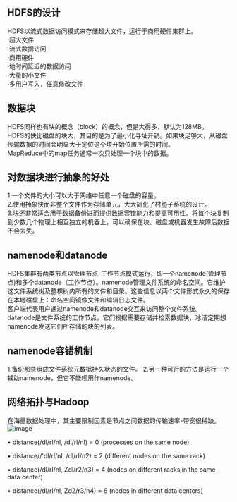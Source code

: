 ## HDFS的设计
HDFS以流式数据访问模式来存储超大文件，运行于商用硬件集群上。<br>
·超大文件<br>
·流式数据访问<br>
·商用硬件<br>
·地时间延迟的数据访问<br>
·大量的小文件<br>
·多用户写入，任意修改文件<br>

## 数据块
HDFS同样也有块的概念（block）的概念，但是大得多，默认为128MB。<br>
HDFS的快比磁盘的块大，其目的是为了最小化寻址开销。如果块足够大，从磁盘传输数据的时间会明显大于定位这个块开始位置所需的时间。<br>
MapReduce中的map任务通常一次只处理一个块中的数据。<br>

## 对数据块进行抽象的好处
1.一个文件的大小可以大于网络中任意一个磁盘的容量。<br>
2.使用抽象快而非整个文件作为存储单元，大大简化了村塾子系统的设计。<br>
3.块还非常适合用于数据备份进而提供数据容错能力和提高可用性。将每个块复制到少数几个物理上相互独立的机器上，可以确保在块、磁盘或机器发生故障后数据不会丢失。

## namenode和datanode
HDFS集群有两类节点以管理节点-工作节点模式运行，即一个namenode(管理节点)和多个datanode（工作节点）。namenode管理文件系统的命名空间。它维护这文件系统树及整棵树内所有的文件和目录。这些信息以两个文件形式永久的保存在本地磁盘上：命名空间镜像文件和编辑日志文件。<br>
客户端代表用户通过namenode和datanode交互来访问整个文件系统。<br>
datanode是文件系统的工作节点。它们根据需要存储并检索数据块，冰洁定期想namenode发送它们所存储的块的列表。<br>

## namenode容错机制
1.备份那些组成文件系统元数据持久状态的文件。
2.另一种可行的方法是运行一个辅助namenode，但它不能呗用作namenode。

## 网络拓扑与Hadoop
在海量数据处理中，其主要限制因素是节点之间数据的传输速率-带宽很稀缺。
![image](https://user-images.githubusercontent.com/44181286/142754568-0f8abf3b-adca-4140-9ae3-26b4eb240b04.png)

• distance(/dl/rl/nl, /dl/rl/nl) = 0 (processes on the same node)

• distance//'dl/rl/nl, /dl/rl/n2) = 2 (different nodes on the same rack)

• distance(/dl/rl/nl, Zdl/r2/n3) = 4 (nodes on different racks in the same data center)

• distance(/dl/rl/nl, Zd2/r3/n4) = 6 (nodes in different data centers)


